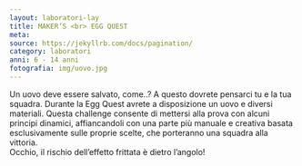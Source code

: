 ```yaml
---
layout: laboratori-lay
title: MAKER’S <br> EGG QUEST
meta:
source: https://jekyllrb.com/docs/pagination/
category: laboratori
anni: 6 - 14 anni
fotografia: img/uovo.jpg
---
```

Un uovo deve essere salvato, come..? A questo dovrete pensarci tu e la tua squadra.
Durante la Egg Quest avrete a disposizione un uovo e diversi materiali. Questa challenge consente di mettersi alla prova con alcuni principi dinamici, affiancandoli con una parte più manuale e creativa basata esclusivamente sulle proprie scelte, che porteranno una squadra alla vittoria.<br>
Occhio, il rischio dell’effetto frittata è dietro l’angolo!

